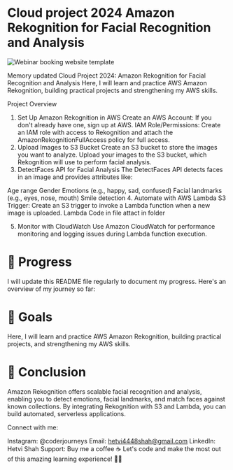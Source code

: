 # Cloud project 2024 Amazon Rekognition for Facial Recognition and Analysis

![Webinar booking website template](portfolio2.png)

Memory updated
Cloud Project 2024: Amazon Rekognition for Facial Recognition and Analysis
Here, I will learn and practice AWS Amazon Rekognition, building practical projects and strengthening my AWS skills.

Project Overview
1. Set Up Amazon Rekognition in AWS
Create an AWS Account: If you don't already have one, sign up at AWS.
IAM Role/Permissions: Create an IAM role with access to Rekognition and attach the AmazonRekognitionFullAccess policy for full access.
2. Upload Images to S3 Bucket
Create an S3 bucket to store the images you want to analyze.
Upload your images to the S3 bucket, which Rekognition will use to perform facial analysis.
3. DetectFaces API for Facial Analysis
The DetectFaces API detects faces in an image and provides attributes like:

Age range
Gender
Emotions (e.g., happy, sad, confused)
Facial landmarks (e.g., eyes, nose, mouth)
Smile detection
4. Automate with AWS Lambda
S3 Trigger: Create an S3 trigger to invoke a Lambda function when a new image is uploaded.
Lambda Code in file attact in folder

5. Monitor with CloudWatch
Use Amazon CloudWatch for performance monitoring and logging issues during Lambda function execution.

# 📆 Progress
I will update this README file regularly to document my progress. Here's an overview of my journey so far:

# 🏅 Goals
Here, I will learn and practice AWS Amazon Rekognition, building practical projects, and strengthening my AWS skills.

# 🎯 Conclusion
Amazon Rekognition offers scalable facial recognition and analysis, enabling you to detect emotions, facial landmarks, and match faces against known collections. By integrating Rekognition with S3 and Lambda, you can build automated, serverless applications.

Connect with me:

Instagram: @coderjourneys
Email: hetvi4448shah@gmail.com
LinkedIn: Hetvi Shah
Support: Buy me a coffee ☕
Let's code and make the most out of this amazing learning experience! 💪🔥
